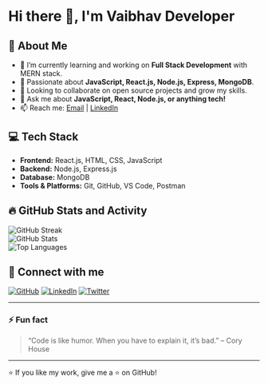 # Hi there 👋, I'm Vaibhav Developer

## 🚀 About Me
- 🔭 I’m currently learning and working on **Full Stack Development** with MERN stack.
- 🌱 Passionate about **JavaScript, React.js, Node.js, Express, MongoDB**.
- 👯 Looking to collaborate on open source projects and grow my skills.
- 💬 Ask me about **JavaScript, React, Node.js, or anything tech!**
- 📫 Reach me: [Email](mailto:your-email@example.com) | [LinkedIn](https://linkedin.com/in/your-profile)

## 💻 Tech Stack
- **Frontend:** React.js, HTML, CSS, JavaScript
- **Backend:** Node.js, Express.js
- **Database:** MongoDB
- **Tools & Platforms:** Git, GitHub, VS Code, Postman

## 🔥 GitHub Stats and Activity

![GitHub Streak](https://github-readme-streak-stats.herokuapp.com/?user=VaibhavDev546&theme=dark&hide_border=true)  
![GitHub Stats](https://github-readme-stats.vercel.app/api?username=VaibhavDev546&show_icons=true&theme=dark&hide_border=true&count_private=true)  
![Top Languages](https://github-readme-stats.vercel.app/api/top-langs/?username=VaibhavDev546&layout=compact&theme=dark&hide_border=true)

## 🔗 Connect with me
[![GitHub](https://img.shields.io/badge/GitHub-%2312100E.svg?style=for-the-badge&logo=github&logoColor=white)](https://github.com/VaibhavDev546)
[![LinkedIn](https://img.shields.io/badge/LinkedIn-%230077B5.svg?style=for-the-badge&logo=linkedin&logoColor=white)](https://linkedin.com/in/your-profile)
[![Twitter](https://img.shields.io/badge/Twitter-%231DA1F2.svg?style=for-the-badge&logo=twitter&logoColor=white)](https://twitter.com/your-twitter-handle)

---

### ⚡ Fun fact
> “Code is like humor. When you have to explain it, it’s bad.” – Cory House

---

⭐️ If you like my work, give me a ⭐ on GitHub!
